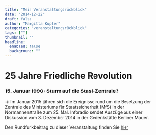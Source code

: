 ```yaml
---
title: "Mein Veranstaltungsrückblick"
date: "2014-12-22"
draft: false
author: "Margitta Kupler"
categories: "veranstaltungsrückblick"
tags: [""]
thumbnail: ""
headline:
  enabled: false
  background: ""
---
```


# 25 Jahre Friedliche Revolution

### 15. Januar 1990: Sturm auf die Stasi-Zentrale?

<!--more-->

**→** Im Januar 2015 jähren sich die Ereignisse rund um die Besetzung der
Zentrale des Ministeriums für Staatssicherheit (MfS) in der Normannenstraße
zum 25. Mal. Inforadio sendet Auszüge aus einer Diskussion vom 3. Dezember
2014 in der Gedenkstätte Berliner Mauer.

Den Rundfunkbeitrag zu dieser Veranstaltung finden Sie
[hier](http://www.inforadio.de/programm/schema/sendungen/umgeschichtet/201412/213414.html/
"Sturm auf die Stasi-Zentrale?")

